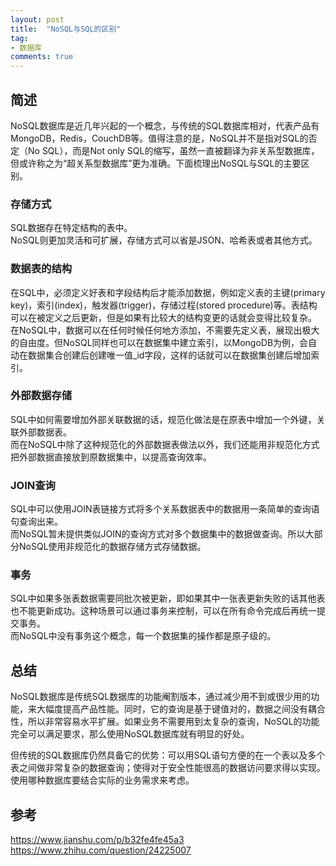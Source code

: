 ```yaml
---
layout: post
title:  "NoSQL与SQL的区别"
tag:
- 数据库
comments: true
---
```


## 简述

NoSQL数据库是近几年兴起的一个概念，与传统的SQL数据库相对，代表产品有MongoDB，Redis，CouchDB等。值得注意的是，NoSQL并不是指对SQL的否定（No SQL），而是Not only SQL的缩写，虽然一直被翻译为非关系型数据库，但或许称之为“超关系型数据库”更为准确。下面梳理出NoSQL与SQL的主要区别。

### 存储方式
SQL数据存在特定结构的表中。  
NoSQL则更加灵活和可扩展，存储方式可以省是JSON、哈希表或者其他方式。

### 数据表的结构
在SQL中，必须定义好表和字段结构后才能添加数据，例如定义表的主键(primary key)，索引(index)，触发器(trigger)，存储过程(stored procedure)等。表结构可以在被定义之后更新，但是如果有比较大的结构变更的话就会变得比较复杂。  
在NoSQL中，数据可以在任何时候任何地方添加，不需要先定义表，展现出极大的自由度。但NoSQL同样也可以在数据集中建立索引，以MongoDB为例，会自动在数据集合创建后创建唯一值_id字段，这样的话就可以在数据集创建后增加索引。

### 外部数据存储
SQL中如何需要增加外部关联数据的话，规范化做法是在原表中增加一个外键，关联外部数据表。  
而在NoSQL中除了这种规范化的外部数据表做法以外，我们还能用非规范化方式把外部数据直接放到原数据集中，以提高查询效率。

### JOIN查询
SQL中可以使用JOIN表链接方式将多个关系数据表中的数据用一条简单的查询语句查询出来。  
而NoSQL暂未提供类似JOIN的查询方式对多个数据集中的数据做查询。所以大部分NoSQL使用非规范化的数据存储方式存储数据。

### 事务
SQL中如果多张表数据需要同批次被更新，即如果其中一张表更新失败的话其他表也不能更新成功。这种场景可以通过事务来控制，可以在所有命令完成后再统一提交事务。  
而NoSQL中没有事务这个概念，每一个数据集的操作都是原子级的。

## 总结
NoSQL数据库是传统SQL数据库的功能阉割版本，通过减少用不到或很少用的功能，来大幅度提高产品性能。同时，它的查询是基于键值对的，数据之间没有耦合性，所以非常容易水平扩展。如果业务不需要用到太复杂的查询，NoSQL的功能完全可以满足要求，那么使用NoSQL数据库就有明显的好处。

但传统的SQL数据库仍然具备它的优势：可以用SQL语句方便的在一个表以及多个表之间做非常复杂的数据查询；使得对于安全性能很高的数据访问要求得以实现。使用哪种数据库要结合实际的业务需求来考虑。

## 参考
<https://www.jianshu.com/p/b32fe4fe45a3>
<https://www.zhihu.com/question/24225007>

